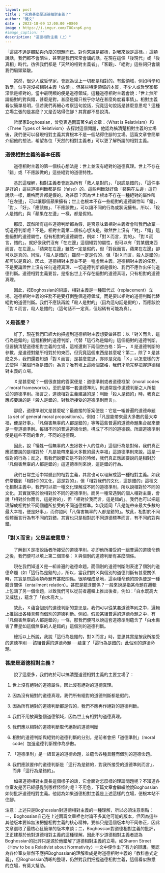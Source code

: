 ```yaml
---
layout: post
title : "究竟甚麼是道德相對主義？"
author: "豬文"
date  : 2023-10-09 12:00:00 +0800
image : https://i.imgur.com/TOOxnpK.png
#image_caption: ""
description: "道德相對主義（上）"
---
```


「這些不過是觀點與角度的問題而已。對你來說是那樣，對我來說是這樣。」這類說話，我們都不會陌生，甚至是我們常常會講的話。在現在這個「後現代」或「後真相」時代，彷佛我們都是「天然的相對主義者」。「客觀」、「絕對」這些詞只會讓我們眉頭緊皺。

<!--more-->

　　當然，很少人或哲學家，會認為世上一切都是相對的。有些領域，例如科學和數學，似乎還沒被相對主義「佔領」。但某些特定領域的本質，不少人或哲學家都深信是相對的。當中最明顯的便是道德領域。這種道德相對主義會說：「世上無所謂絕對的對與錯，甚麼是對，甚麼是錯只視乎你站在甚麼角度看事情」。相對主義看似簡單易明，但若我們再細心考察這句說話，究竟這句說話是甚麼意思呢？這種立場主張的是甚麼？又是否站得住腳？其實都不易說清。

　　哲學家Boghossian，曾發表過兩篇著名的文章：〈What is Relativism〉和〈Three Types of Relativism〉去探討這個問題，他認為搞清楚相對主義的立場後，我們便可以發現相對主義其實根本不是一個站得住腳的立場。這篇文章會簡單介紹他的想法，希望各位「天然的相對主義者」可以更了解所謂的相對主義。


### 道德相對主義的基本任務

　　道德相對主義的第一個核心想法是：世上並沒有絕對的道德真理。世上不存在「錯」或「不應該做的」這些絕對的道德特性。

　　基於這理解，相對主義者會認為所有「救人是對的」、「說謊是錯的」、「這件事是好的」這些道德判斷都是假（false）的。這些判斷就好像「蘋果在左邊」這句說話一樣，嚴格而言都是假的。為甚麼？因為世上根本不存在一種絕對的屬性叫「在左邊」，可以讓那個蘋果擁有；世上也根本不存一些絕對的道德屬性叫「錯」、「對」、「好」、「應該做」、「不應該做」，可以讓不同的行為或狀況擁有。所以，「殺人是錯的」與「蘋果在左邊」一樣，都是假的。

　　那麼，既然所有這些道德判斷都為假，是否意味着相對主義者會叫我們放棄一切道德判斷呢？不是。相對主義第二個核心想法是，雖然世上沒有「對」、「錯」這些絕對的道德屬性，但有相對的道德屬性，例如：「對Ｘ而言，對的」、「對Ｘ而言，錯的」。就好像我們沒有「在左邊」這個絕對的屬性，但可以有「對某個東西而言，在左邊」。「蘋果在左邊」雖然一定是假的，但「對我而言，蘋果在左邊」卻可以是真的。同理，「殺人是錯的」雖然一定是假的，但「對Ｘ而言，殺人是錯的」卻可以是真的。因此，道德相對主義並不是一種虛無主義。道德相對主義的任務，不是要論證世上沒有任何道德真理、一切道德判斷都是假的、我們不應作出任何道德判斷。道德相對主義要旨，是指出世上不存在絕對的道德真理，只有相對的道德真理。

　　因此，按Boghossian的術語，相對主義是一種取代式（replacement）立場。道德相對主義的任務不是要打倒整個道德領域，而是要以相對的道德判斷代替絕對的道德判斷。我們不應該再說「殺人是對的」（因為這句話是假的），而應該說「對Ｘ而言，殺人是錯的」（這句話不一定真，但起碼有可能為真）。


### Ｘ是甚麼？

　　好了，現在我們已經大約把握到道德相對主義想要做甚麼：以「對Ｘ而言，這行為是錯的」這種相對的道德判斷，代替「這行為是錯的」這個絕對的道德判斷。但要搞清楚道德相對主義的立場，這裡還剩下兩個空白格：第一，Ｘ是道德判斷的參數，是道德對錯所相對於的東西，但究竟這個東西是甚麼呢？第二，除了Ｘ是甚麼之外，我們還要知道「對Ｘ而言」是甚麼意思，亦即是究竟「Ｘ」以怎麼樣的方式使得「某個行為是錯的」為真？唯有填上這兩個空格，我們才能完整把握道德相對主義的立場。

　　Ｘ是甚麼呢？一個很直接的答案便是：道德準則或者道德框架（moral codes／moral frameworks）。至於是哪一套道德準則，則通常是作道德判斷之人所接受的道德準則。換言之，道德相對主義建議的是：判斷「殺人是錯的」時，我真正應該要說的是「殺人是錯的，對我所接受的道德準則而言」。

　　那麼，道德準則又是甚麼呢？最直接的答案便是：它是一組普遍的道德命題（a set of general moral propositions）。例如：「凡是能帶來最大多數的最大幸福，便是好事」、「凡傷害無辜的人都是錯的」等等這些普遍的道德命題集合起來便是一套道德準則。每組不同的普遍道德命題，構成了不同的道德觀。所謂道德準則便是這些不同的集合，不同的道德觀。

　　因此，說「犠牲一個無辜的人去拯救十人的性命」這個行為是對候，我們真正應該要說的是相對於「凡是能帶來最大多數的最大幸福」這道德準則來說，這是一個對的行為；反之，若我們說要它是不對的時候，我們真正應該要說的是相對於「凡傷害無辜的人都是錯的」這道德準則來說，這是錯的行為。

　　我們日常生活中常聽到的相對主義，其實也可以理解成這一種相對主義。如我們常聽到「相對你的文化，這是對的」，但「相對我們的文化，這是錯的」這種文化相對主義中，我們可以把一種文化理解成不同的道德準則，所以說相對於不同的文化，其實就等於說相對於不同的道德準則。而另一種常遇到的個人相對主義，會說「相對於你而言，這是對的」，但「相對於我而言，這是錯的」。我們也可以把這理解成相對於不同個體所接受的不同道德標準。如我認同「凡是能帶來最大多數的最大幸福，便是好事」，而你認同「凡傷害無辜的人都是錯的」。故此，相對於不同個體而言行為有不同的對錯，其實也只是相對於不同道德標準而言，有不同的對與錯。


### 「對Ｘ而言」又是甚麼意思？

　　了解到Ｘ是指說話者所接受的道德準則，亦即他所接受的一組普遍的道德命題之後，我們便可以填上第二個空格：Ｘ與個別的道德判斷有甚麼關係。

　　現在我們知道Ｘ是一組普遍的道德命題，而個別的道德判斷則表達了個別的道德命題（如「這行為是錯的」），所以，當我們問Ｘ與個別的道德判斷有甚麼關係時，其實是問這兩類命題有甚麼關係。很順理成章地，這兩種命題的關係便是一種蘊含關係（entailment relation）。甚麼是蘊含關係？一般來說是指某命題在邏輯上包涵了另一個命題，以致我們可以從前者邏輯上推出後者，例如：「白水既高大又威猛」，蘊含了「白水高大」。

　　故此，Ｘ蘊含個別的道德判斷的意思是，我們可以從某套道德準則之中，邏輯上推論出各種具體而個別的道德判斷。例如，假設某組普遍的道德命題之中，有「凡傷害無辜的人都是錯的」一條，那我們便可以說這套道德準則蘊含了「白水傷害了曹星如這個無辜的人是錯的」這個別的道德判斷。

　　總括以上所說，我說「這行為是錯的，對Ｘ而言」時，意思其實是按我所接受的道德準則──該組普遍的道德命題──蘊含了「這行為是錯的」此個別的道德命題。


### 甚麼是道德相對主義？

　　說了這麼多，我們終於可以搞清楚道德相對主義的主要立場了：

1. 世上沒有絕對的道德屬性，因此沒有絕對的道德真理。

2. 因為沒有絕對的道德真理，我們所有絕對的道德判斷都是假的。

3. 因為所有絕對的道德判斷都是假的，我們不應再作絕對的道德判斷。

4. 我們不用放棄整個道德領域，因為世上有相對的道德真理。

5. 我們應以相對的道德判斷取代絕對的道德判斷

6. 相對的道德判斷與絕對的道德判斷的分別，是前者會把「道德準則」（moral code）加進道德判斷裡作為參數。

7. 「道德準則」是一組普遍的道德命題，並蘊含各種具體而個別的道德命題。

8. 我們應該要作的道德判斷是「這行為是錯的，對我所接受的道德準則而言」，而非「這行為是錯的」。

　　如果道德相對主義長這個樣子的話，它會面對怎麼樣的理論問題呢？不知道各位室友是否已經感覺到哪裡怪怪的呢？不用急，下篇文章會繼續說說Boghossian如何批評道德相對主義。他認為如果道德相對主義是上述這樣的立場，便根本站不住腳。

注意：上述只是Boghossian對道德相對主義的一種理解，所以必須注意兩點：一，Boghossian自己在上述兩篇文章裡也討論不多其他可能的版本，但因為這些其他版本要嘛無法把握相對主義的核心精神，要嘛只是這個版本的不同修正，因此文章選取了最核心且簡單的版本來談；二，Boghossian對道德相對主義的批評，正正建基於他對道德相對主義的這種理解。因此不少道德相對主義者認為Boghossian的批評只是源於他錯解了道德相對主義的立場，如Sharon Street〈How to be a Relativist about Normativity〉一文中便作出了有力的辯護。我認為各位室友雖然不應把Boghossian的理解看成是對道德相對主義的「教科書式定義」，但Boghossian清晰的整理，仍然對我們把握道德相對主義，這個看似熟悉的立場，有莫大幫助。

<!--END-->